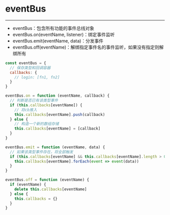 # eventBus

------

- eventBus：包含所有功能的事件总线对象
- eventBus.on(eventName, listener)：绑定事件监听
- eventBus.emit(eventName, data)：分发事件
- eventBus.off(eventName)：解绑指定事件名的事件监听，如果没有指定则解绑所有

```javascript
const eventBus = {
  // 保存类型和回调容器
  callbacks: {
    // login: [fn1, fn2]
  }
}

eventBus.on = function (eventName, callback) {
  // 判断是否已有该类型事件
  if (this.callbacks[eventName]) {
    // 将cb推入
    this.callbacks[eventName].push(callback)
  } else {
    // 构造一个新的数组存储
    this.callbacks[eventName] = [callback]
  }
}

eventBus.emit = function (eventName, data) {
  // 如果该类型事件存在，将全部触发
  if (this.callbacks[eventName] && this.callbacks[eventName].length > 0) {
    this.callbacks[eventName].forEach(event => event(data))
  }
}

eventBus.off = function (eventName) {
  if (eventName) {
    delete this.callbacks[eventName]
  } else {
    this.callbacks = {}
  }
}
```

